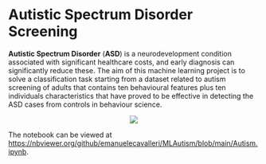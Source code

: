 # Autistic Spectrum Disorder Screening

<b>Autistic Spectrum Disorder</b> (<b>ASD</b>) is a neurodevelopment condition associated with significant healthcare costs, and early diagnosis can significantly reduce these. The aim of this machine learning project is to solve a classification task starting from a dataset related to autism screening of adults that contains ten behavioural features plus ten individuals characteristics that have proved to be effective in detecting the ASD cases from controls in behaviour science.
 
 <p align="center">
  <img 
    src="https://valley-cbpingree.s3.us-west-1.amazonaws.com/wp-content/uploads/2020/07/13213032/Screen-Shot-2020-07-13-at-4.30.12-PM-480x451.png#center"
  >
</p>

The notebook can be viewed at https://nbviewer.org/github/emanuelecavalleri/MLAutism/blob/main/Autism.ipynb.
